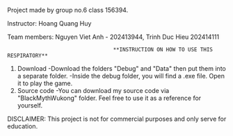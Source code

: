 Project made by group no.6 class 156394.

Instructor: Hoang Quang Huy

Team members: Nguyen Viet Anh - 202413944, Trinh Duc Hieu 202414111


                                      **INSTRUCTION ON HOW TO USE THIS RESPIRATORY**

1. Download
   -Download the folders "Debug" and "Data" then put them into a separate folder.
   -Inside the debug folder, you will find a .exe file. Open it to play the game.
2. Source code
   -You can download my source code via "BlackMythWukong" folder. Feel free to use it as a reference for yourself.

DISCLAIMER: This project is not for commercial purposes and only serve for education.

